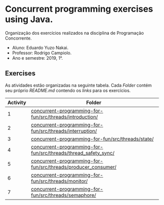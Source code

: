# Concurrent programming exercises using Java.
Organização dos exercícios realizados na disciplina de Programação Concorrente.

- Aluno: Eduardo Yuzo Nakai.
- Professor: Rodrigo Campiolo.
- Ano e semestre: 2019, 1°.

## Exercises
As atividades estão organizadas na seguinte tabela. Cada *Folder* contém seu próprio *README.md* contendo os *links* para os exercícios.

| Activity | Folder |
| ------ | ------ |
| 1 | [concurrent-programming-for-fun/src/threads/introduction/][PlDb] |
| 2 | [concurrent-programming-for-fun/src/threads/interruption/][PlGh] |
| 3 | [concurrent-programming-for-fun/src/threads/state/][PlGd] |
| 4 | [concurrent-programming-for-fun/src/threads/thread_safety_sync/][PlGs] |
| 5 | [concurrent-programming-for-fun/src/threads/producer_consumer/][PlGw] |
| 6 | [concurrent-programming-for-fun/src/threads/monitor/][PlGm] |
| 7 | [concurrent-programming-for-fun/src/threads/semaphore/][PlGse] |

[PlDb]: <https://github.com/tabsnospaces/concurrent-programming-for-fun/tree/master/src/threads/introduction>
[PlGh]: <https://github.com/tabsnospaces/concurrent-programming-for-fun/tree/master/src/threads/interruption>
[PlGd]: <https://github.com/tabsnospaces/concurrent-programming-for-fun/tree/master/src/threads/state>
[PlGs]: <https://github.com/tabsnospaces/concurrent-programming-for-fun/tree/master/src/threads/thread_safety_sync>
[PlGw]: <https://github.com/tabsnospaces/concurrent-programming-for-fun/tree/master/src/threads/producer_consumer>
[PlGm]: <https://github.com/tabsnospaces/concurrent-programming-for-fun/tree/master/src/threads/monitor>
[PlGse]: <https://github.com/tabsnospaces/concurrent-programming-for-fun/tree/master/src/threads/semaphore>
